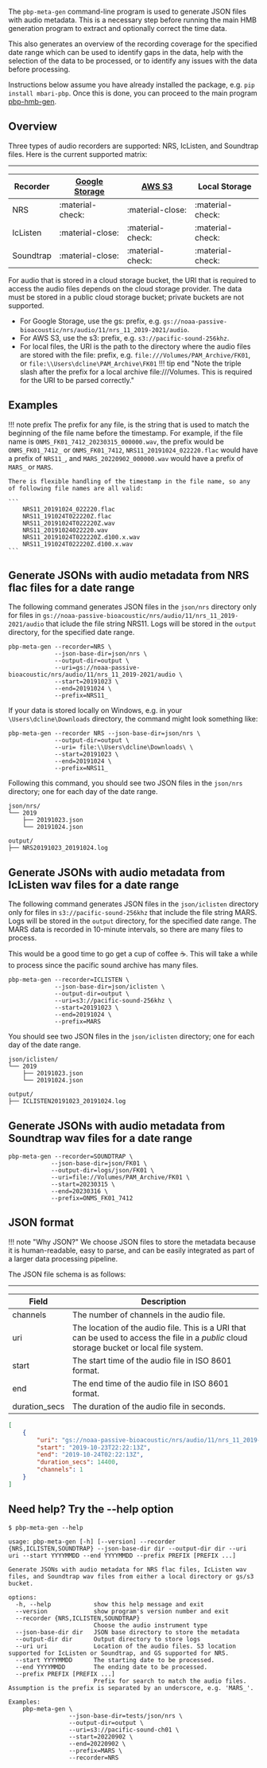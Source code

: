 The `pbp-meta-gen` command-line program is used to generate JSON files with audio metadata. This is a necessary step 
before running the main HMB generation program to extract and optionally correct the time data.   

This also generates an overview of the recording coverage for the specified date range which
can be used to identify gaps in the data, help with the selection of the data to be processed,
or to identify any issues with the data before processing.

Instructions  below assume you have already installed the package,
e.g. `pip install mbari-pbp`.
Once this is done, you can proceed to the main program [pbp-hmb-gen](../pbp-hmb-gen).

## Overview

Three types of audio recorders are supported: NRS, IcListen, and Soundtrap files. Here is the current supported matrix:

----------------
| Recorder | [Google Storage](https://cloud.google.com/storage/docs/buckets) | [AWS S3](https://docs.aws.amazon.com/AmazonS3/latest/userguide/Welcome.html) | Local Storage |
|----------|-----------------------------------------------------------------|------------------|---------------|
| NRS      |  :material-check:                                                               |  :material-close:               |  :material-check:             |
| IcListen |  :material-close:                                                               |  :material-check:               | :material-check:             |
| Soundtrap|  :material-close:                                                               |  :material-check:               | :material-check:             |
 

For audio that is stored in a cloud storage bucket, the URI that is required to access the audio files depends on the cloud storage provider.
The data must be stored in a public cloud storage bucket; private buckets are not supported.

- For Google Storage, use the gs: prefix, e.g. `gs://noaa-passive-bioacoustic/nrs/audio/11/nrs_11_2019-2021/audio`.
- For AWS S3, use the s3: prefix, e.g. `s3://pacific-sound-256khz`. 
- For local files, the URI is the path to the directory where the audio files are stored with the file: prefix, e.g. `file:///Volumes/PAM_Archive/FK01`, or  `file:\\Users\dcline\PAM_Archive\FK01`
!!! tip end "Note the triple slash after the prefix for a local archive file:///Volumes. This is required for the URI to be parsed correctly."


## Examples

!!! note prefix
    The prefix for any file, is the string that is used to match the beginning of the file name before the timestamp. For example, if the file name is `ONMS_FK01_7412_20230315_000000.wav`,
    the prefix would be `ONMS_FK01_7412_` or `ONMS_FK01_7412`, `NRS11_20191024_022220.flac` would have a prefix of `NRS11_`, and 
    `MARS_20220902_000000.wav` would have a prefix of `MARS_` or `MARS`.
     
    There is flexible handling of the timestamp in the file name, so any of following file names are all valid:

    ```
        NRS11_20191024_022220.flac
        NRS11_191024T022220Z.flac
        NRS11_20191024T022220Z.wav
        NRS11_20191024022220.wav
        NRS11_20191024T022220Z.d100.x.wav
        NRS11_191024T022220Z.d100.x.wav
    ```


## Generate JSONs with audio metadata from NRS flac files for a date range

The following command generates JSON files  in the `json/nrs` directory only for files in  `gs://noaa-passive-bioacoustic/nrs/audio/11/nrs_11_2019-2021/audio` 
that iclude the file string NRS11. Logs will be stored in the `output` directory, for the specified date range.
 

```shell
pbp-meta-gen --recorder=NRS \
             --json-base-dir=json/nrs \
             --output-dir=output \
             --uri=gs://noaa-passive-bioacoustic/nrs/audio/11/nrs_11_2019-2021/audio \
             --start=20191023 \
             --end=20191024 \
             --prefix=NRS11_
```

If your data is stored locally on Windows, e.g. in your `\Users\dcline\Downloads` directory, the command might look something like:

```shell
pbp-meta-gen --recorder NRS --json-base-dir=json/nrs \
             --output-dir=output \
             --uri= file:\\Users\dcline\Downloads\ \
             --start=20191023 \
             --end=20191024 \
             --prefix=NRS11_
```

Following this command, you should see two JSON files in the `json/nrs` directory; one for each day of the date range.

```text
json/nrs/
└── 2019
    ├── 20191023.json
    └── 20191024.json
    
output/
├── NRS20191023_20191024.log

```

## Generate JSONs with audio metadata from IcListen wav files for a date range

The following command generates JSON files in the `json/iclisten` directory only for files in `s3://pacific-sound-256khz` that include the file string MARS. 
Logs will be stored in the `output` directory, for the specified date range. The MARS data is recorded in 10-minute intervals, so there are many files to process.  

This would be a good time to go get a cup of coffee :coffee:. This will take a while to process since
the pacific sound archive has many files.

```shell
pbp-meta-gen --recorder=ICLISTEN \
             --json-base-dir=json/iclisten \
             --output-dir=output \
             --uri=s3://pacific-sound-256khz \
             --start=20191023 \
             --end=20191024 \
             --prefix=MARS
```

You should see two JSON files in the `json/iclisten` directory; one for each day of the date range.

```text
json/iclisten/
└── 2019
    ├── 20191023.json
    └── 20191024.json

output/
├── ICLISTEN20191023_20191024.log
```

## Generate JSONs with audio metadata from Soundtrap wav files for a date range

```shell
pbp-meta-gen --recorder=SOUNDTRAP \
            --json-base-dir=json/FK01 \
            --output-dir=logs/json/FK01 \
            --uri=file://Volumes/PAM_Archive/FK01 \
            --start=20230315 \
            --end=20230316 \
            --prefix=ONMS_FK01_7412
```

## JSON format

!!! note "Why JSON?"
    We choose JSON files to store the metadata because it is human-readable, easy to parse, and can be easily integrated as part of a 
    larger data processing pipeline. 

The JSON file schema is as follows:

----------------
| Field | Description                                                                                                                       |
|-------|-----------------------------------------------------------------------------------------------------------------------------------|
| channels | The number of channels in the audio file.                                                                                         |
| uri | The location of the audio file.  This is a URI that can be used to access the file in a *public* cloud storage bucket or local file system. |
| start | The start time of the audio file in ISO 8601 format.                                                                              |
| end | The end time of the audio file in ISO 8601 format.                                                                                |
| duration_secs | The duration of the audio file in seconds.                                                                                  |

```json
[
    {
        "uri": "gs://noaa-passive-bioacoustic/nrs/audio/11/nrs_11_2019-2021/audio/NRS11_20191023_222213.flac",
        "start": "2019-10-23T22:22:13Z",
        "end": "2019-10-24T02:22:13Z",
        "duration_secs": 14400,
        "channels": 1
    }
]
```

## Need help? Try the --help option 

```shell
$ pbp-meta-gen --help
```
```text
usage: pbp-meta-gen [-h] [--version] --recorder {NRS,ICLISTEN,SOUNDTRAP} --json-base-dir dir --output-dir dir --uri uri --start YYYYMMDD --end YYYYMMDD --prefix PREFIX [PREFIX ...]

Generate JSONs with audio metadata for NRS flac files, IcListen wav files, and Soundtrap wav files from either a local directory or gs/s3 bucket.

options:
  -h, --help            show this help message and exit
  --version             show program's version number and exit
  --recorder {NRS,ICLISTEN,SOUNDTRAP}
                        Choose the audio instrument type
  --json-base-dir dir   JSON base directory to store the metadata
  --output-dir dir      Output directory to store logs
  --uri uri             Location of the audio files. S3 location supported for IcListen or Soundtrap, and GS supported for NRS.
  --start YYYYMMDD      The starting date to be processed.
  --end YYYYMMDD        The ending date to be processed.
  --prefix PREFIX [PREFIX ...]
                        Prefix for search to match the audio files. Assumption is the prefix is separated by an underscore, e.g. 'MARS_'.

Examples:
    pbp-meta-gen \
                 --json-base-dir=tests/json/nrs \
                 --output-dir=output \
                 --uri=s3://pacific-sound-ch01 \
                 --start=20220902 \
                 --end=20220902 \
                 --prefix=MARS \
                 --recorder=NRS

```
